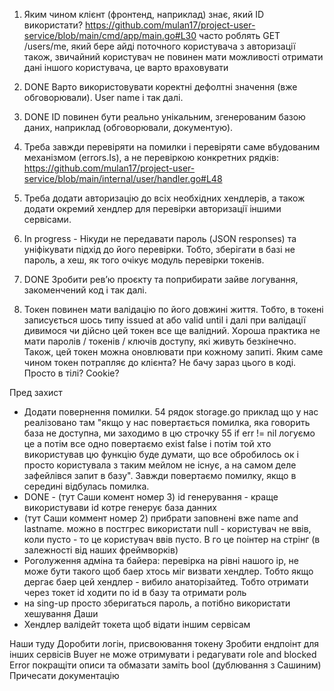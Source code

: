 1. Яким чином клієнт (фронтенд, наприклад) знає, який ID використати?
https://github.com/mulan17/project-user-service/blob/main/cmd/app/main.go#L30
часто роблять GET /users/me, який бере айді поточного користувача з авторизації
також, звичайний користувач не повинен мати можливості отримати дані іншого користувача, це варто враховувати

2. DONE Варто використовувати коректні дефолтні значення (вже обговорювали). User name і так далі.

3. DONE ID повинен бути реально унікальним, згенерованим базою даних, наприклад (обговорювали, документую).

4. Треба завжди перевіряти на помилки і перевіряти саме вбудованим механізмом (errors.Is), а не перевіркою конкретних рядків: https://github.com/mulan17/project-user-service/blob/main/internal/user/handler.go#L48

5. Треба додати авторизацію до всіх необхідних хендлерів, а також додати окремий хендлер для перевірки авторизації іншими сервісами.

6. In progress - Нікуди не передавати пароль (JSON responses) та уніфікувати підхід до його перевірки. Тобто, зберігати в базі не пароль, а хеш, як того очікує модуль перевірки токенів.

7. DONE Зробити ревʼю проєкту та поприбирати зайве логування, закоменчений код і так далі.

8. Токен повинен мати валідацію по його довжині життя. Тобто, в токені записується шось типу issued at або valid until і далі при валідації дивимося чи дійсно цей токен все ще валідний. Хороша практика не мати паролів / токенів / ключів доступу, які живуть безкінечно. Також, цей токен можна оновлювати при кожному запиті.
Яким саме чином токен потрапляє до клієнта? Не бачу зараз цього в коді. Просто в тілі? Cookie?



Пред захист
- Додати повернення помилки. 54 рядок storage.go приклад що у нас реалізовано там "якщо у нас повертається помилка, яка говорить база не доступна, ми заходимо в цю строчку 55 if err != nil логуємо це а потім все одно повертаємо exist false і потім той хто використував цю функцію буде думати, що все обробилось ок і просто користувала з таким мейлом не існує, а на самом деле зафейлівся запит в базу". Завжди повертаємо помилку, якщо в середині відбулась помилка.
- DONE - (тут Саши комент номер 3) id генерування - краще використувави id котре генерує база данних
- (тут Саши коммент номер 2) прибрати заповнені вже name and lastname. можно в постгрес використати null - користувач не ввів, коли пусто - то це користувач ввів пусто. В го це поінтер на стрінг (в залежності від наших фреймворків)
- Роголуження адміна та байера: перевірка на рівні нашого ip, не може бути такого щоб баер хтось міг визвати хендлер. Тобто якщо дергає баер цей хендлер - вибило анаторізайтед. Тобто отримати через токет id ходити по id в базу та отримати роль
- на sing-up просто зберигаться пароль, а потібно використати хешування Даши
- Хендлер валідейт токета щоб відати іншим сервісам



Наши туду
Доробити логін, присвоювання токену
Зробити ендпоінт для інших сервісів
Buyer не може отримувати і редагувати role and blocked
Error покращіти описи та обмазати заміть bool (дублювання з Сашиним)
Причесати документацію